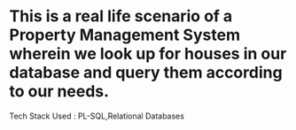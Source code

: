 # This is a real life scenario of a Property Management System wherein we look up for houses in our database and query them according to our needs.

Tech Stack Used : PL-SQL,Relational Databases
